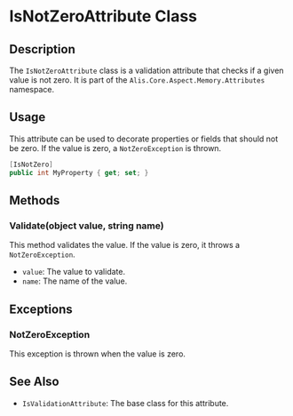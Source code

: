 # IsNotZeroAttribute Class

## Description

The `IsNotZeroAttribute` class is a validation attribute that checks if a given value is not zero. It is part of
the `Alis.Core.Aspect.Memory.Attributes` namespace.

## Usage

This attribute can be used to decorate properties or fields that should not be zero. If the value is zero,
a `NotZeroException` is thrown.

```csharp
[IsNotZero]
public int MyProperty { get; set; }
```

## Methods

### Validate(object value, string name)

This method validates the value. If the value is zero, it throws a `NotZeroException`.

- `value`: The value to validate.
- `name`: The name of the value.

## Exceptions

### NotZeroException

This exception is thrown when the value is zero.

## See Also

- `IsValidationAttribute`: The base class for this attribute.
